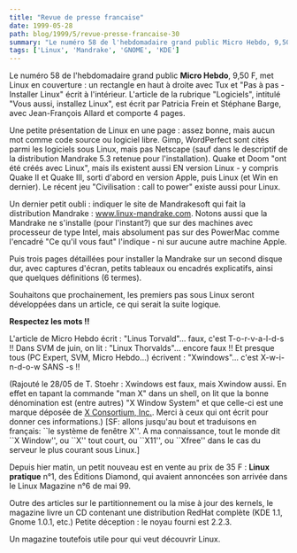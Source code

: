 ```yaml
---
title: "Revue de presse francaise"
date: 1999-05-28
path: blog/1999/5/revue-presse-francaise-30
summary: "Le numéro 58 de l'hebdomadaire grand public Micro Hebdo, 9,50 F, met Linux en couverture : un rectangle en haut à droite avec Tux et \"Pas à pas - Installer Linux\" écrit à l'intérieur."
tags: ['Linux', 'Mandrake', 'GNOME', 'KDE']
---
```


<P>Le numéro 58 de l'hebdomadaire grand public <B>Micro Hebdo</B>, 9,50 F,
met Linux en couverture : un rectangle en haut à droite avec Tux et "Pas
à pas - Installer Linux" écrit à l'intérieur.
L'article de la rubrique "Logiciels", intitulé "Vous aussi, installez
Linux", est écrit par Patricia Frein et Stéphane Barge, avec
Jean-François Allard et comporte 4 pages.</P>

<P>Une petite présentation de Linux en une page : assez bonne, mais aucun
mot comme code source ou logiciel libre. Gimp, WordPerfect sont cités
parmi les logiciels sous Linux, mais pas Netscape (sauf dans le
descriptif de la distribution Mandrake 5.3 retenue pour l'installation).
Quake et Doom "ont été créés avec Linux", mais ils existent aussi EN
version Linux - y compris Quake II et Quake III, sorti d'abord en
version Apple, puis Linux (et Win en dernier). Le récent jeu
"Civilisation : call to power" existe aussi pour Linux.</P>

<P>Un dernier petit oubli : indiquer le site de Mandrakesoft qui fait
la distribution Mandrake : <A HREF="http://www.linux-mandrake.com/">
www.linux-mandrake.com</A>. Notons aussi que la Mandrake ne s'installe
(pour l'instant?)  que sur des machines avec processeur de type Intel,
mais absolument pas sur des PowerMac comme l'encadré "Ce qu'il vous faut"
l'indique - ni sur aucune autre machine Apple.</P>

<P>Puis trois pages détaillées pour installer la Mandrake sur un second
disque dur, avec captures d'écran, petits tableaux ou encadrés
explicatifs, ainsi que quelques définitions (6 termes).</P>

<P>Souhaitons que prochainement, les premiers pas sous Linux seront
développées dans un article, ce qui serait la suite logique.</P>

<P><B>Respectez les mots !!</B></P>

<P>L'article de Micro Hebdo écrit : "Linus Torvald"... faux, c'est
T-o-r-v-a-l-d-s !!
Dans SVM de juin, on lit : "Linux Thorvalds"... encore faux !!
Et presque tous (PC Expert, SVM, Micro Hebdo...) écrivent :
"Xwindows"... c'est X-w-i-n-d-o-w SANS -s !!</P>

<P>(Rajouté le 28/05 de T. Stoehr : Xwindows est faux, mais Xwindow aussi.
En effet en tapant la commande "man X" dans un shell, on lit que la bonne
dénomination est (entre autres) "X Window System" et que celle-ci est une
marque déposée de <A HREF="http://www.x.org/">X Consortium, Inc.</A>.
Merci à ceux qui ont écrit pour donner ces informations.) [SF: allons
jusqu'au bout et traduisons en français: ``le système de fenêtre X''. A
ma connaissance, tout le monde dit ``X Window'', ou ``X'' tout court,
ou ``X11'', ou ``Xfree'' dans le cas du serveur le plus courant sous
Linux.]</P>

<P>Depuis hier matin, un petit nouveau est en vente au prix de 35 F :
<B>Linux pratique</B> n°1, des Éditions Diamond, qui avaient annoncées
son arrivée dans le Linux Magazine n°6 de mai 99.</P>

<P>Outre des articles sur le partitionnement ou la mise à jour des kernels,
le magazine livre un CD contenant une distribution RedHat complète (KDE
1.1, Gnome 1.0.1, etc.)  Petite déception : le noyau fourni est 2.2.3.</P>

<P>Un magazine toutefois utile pour qui veut découvrir Linux.</P>


